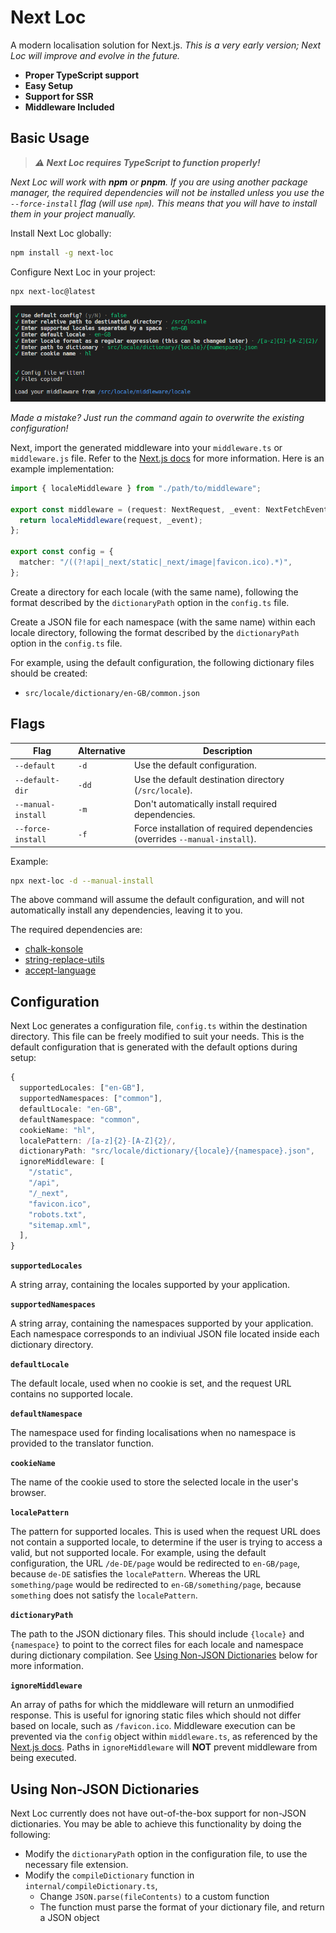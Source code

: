 # **Next Loc**

A modern localisation solution for Next.js. _This is a very early version; Next Loc will improve and evolve in the future._

- **Proper TypeScript support**
- **Easy Setup**
- **Support for SSR**
- **Middleware Included**

## Basic Usage

> **_⚠️ Next Loc requires TypeScript to function properly!_**

_Next Loc will work with **npm** or **pnpm**. If you are using another package manager, the required dependencies will not be installed unless you use the `--force-install` flag (will use `npm`). This means that you will have to install them in your project manually._

Install Next Loc globally:

```bash
npm install -g next-loc
```

Configure Next Loc in your project:

```bash
npx next-loc@latest
```

![Basic Usage](./assets/basic_usage.png)

_Made a mistake? Just run the command again to overwrite the existing configuration!_

Next, import the generated middleware into your `middleware.ts` or `middleware.js` file. Refer to the [Next.js docs](https://nextjs.org/docs/app/building-your-application/routing/middleware) for more information. Here is an example implementation:

```ts
import { localeMiddleware } from "./path/to/middleware";

export const middleware = (request: NextRequest, _event: NextFetchEvent) => {
  return localeMiddleware(request, _event);
};

export const config = {
  matcher: "/((?!api|_next/static|_next/image|favicon.ico).*)",
};
```

Create a directory for each locale (with the same name), following the format described by the `dictionaryPath` option in the `config.ts` file.

Create a JSON file for each namespace (with the same name) within each locale directory, following the format described by the `dictionaryPath` option in the `config.ts` file.

For example, using the default configuration, the following dictionary files should be created:

- `src/locale/dictionary/en-GB/common.json`

## Flags

| Flag               | Alternative | Description                                                                 |
| ------------------ | ----------- | --------------------------------------------------------------------------- |
| `--default`        | `-d`        | Use the default configuration.                                              |
| `--default-dir`    | `-dd`       | Use the default destination directory (`/src/locale`).                      |
| `--manual-install` | `-m`        | Don't automatically install required dependencies.                          |
| `--force-install`  | `-f`        | Force installation of required dependencies (overrides `--manual-install`). |

Example:

```bash
npx next-loc -d --manual-install
```

The above command will assume the default configuration, and will not automatically install any dependencies, leaving it to you.

The required dependencies are:

- [chalk-konsole](https://www.npmjs.com/package/chalk-konsole)
- [string-replace-utils](https://www.npmjs.com/package/string-replace-utils)
- [accept-language](https://www.npmjs.com/package/accept-language)

## Configuration

Next Loc generates a configuration file, `config.ts` within the destination directory. This file can be freely modified to suit your needs. This is the default configuration that is generated with the default options during setup:

```ts
{
  supportedLocales: ["en-GB"],
  supportedNamespaces: ["common"],
  defaultLocale: "en-GB",
  defaultNamespace: "common",
  cookieName: "hl",
  localePattern: /[a-z]{2}-[A-Z]{2}/,
  dictionaryPath: "src/locale/dictionary/{locale}/{namespace}.json",
  ignoreMiddleware: [
    "/static",
    "/api",
    "/_next",
    "favicon.ico",
    "robots.txt",
    "sitemap.xml",
  ],
}
```

**`supportedLocales`**

A string array, containing the locales supported by your application.

**`supportedNamespaces`**

A string array, containing the namespaces supported by your application. Each namespace corresponds to an indiviual JSON file located inside each dictionary directory.

**`defaultLocale`**

The default locale, used when no cookie is set, and the request URL contains no supported locale.

**`defaultNamespace`**

The namespace used for finding localisations when no namespace is provided to the translator function.

**`cookieName`**

The name of the cookie used to store the selected locale in the user's browser.

**`localePattern`**

The pattern for supported locales. This is used when the request URL does not contain a supported locale, to determine if the user is trying to access a valid, but not supported locale. For example, using the default configuration, the URL `/de-DE/page` would be redirected to `en-GB/page`, because `de-DE` satisfies the `localePattern`. Whereas the URL `something/page` would be redirected to `en-GB/something/page`, because `something` does not satisfy the `localePattern`.

**`dictionaryPath`**

The path to the JSON dictionary files. This should include `{locale}` and `{namespace}` to point to the correct files for each locale and namespace during dictionary compilation. See [Using Non-JSON Dictionaries](#using-non-json-dictionaries) below for more information.

**`ignoreMiddleware`**

An array of paths for which the middleware will return an unmodified response. This is useful for ignoring static files which should not differ based on locale, such as `/favicon.ico`. Middleware execution can be prevented via the `config` object within `middleware.ts`, as referenced by the [Next.js docs](https://nextjs.org/docs/app/building-your-application/routing/middleware#matching-paths). Paths in `ignoreMiddleware` will **NOT** prevent middleware from being executed.

## Using Non-JSON Dictionaries

Next Loc currently does not have out-of-the-box support for non-JSON dictionaries. You may be able to achieve this functionality by doing the following:

- Modify the `dictionaryPath` option in the configuration file, to use the necessary file extension.
- Modify the `compileDictionary` function in `internal/compileDictionary.ts`,
  - Change `JSON.parse(fileContents)` to a custom function
  - The function must parse the format of your dictionary file, and return a JSON object
